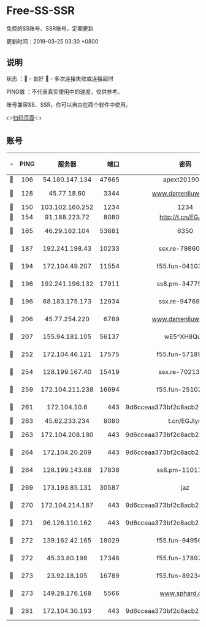 # Free-SS-SSR

免费的SS账号、SSR账号，定期更新

更新时间：2019-03-25 03:30 +0800

## 说明

状态     ：🙂 - 良好 🙁 - 多次连接失败或连接超时

PING值   ：不代表真实使用中的速度，仅供参考。

账号兼容SS、SSR，你可以自由在两个软件中使用。

👉[扫码页面](https://liesauer.github.io/Free-SS-SSR/)👈

## 账号

|-|PING|服务器|端口|密码|加密方式|区域|
|:----:|:----:|:-----:|-----:|:----:|:----:|:----:|
|🙂|106|54.180.147.134|47665|apext2019001|chacha20|KR|
|🙂|128|45.77.18.60|3344|www.darrenliuwei.com|aes-256-cfb|JP|
|🙂|150|103.102.160.252|1234|1234|rc4-md5|JP|
|🙂|154|91.188.223.72|8080|http://t.cn/EGJIyrl|rc4-md5|RU|
|🙂|165|46.29.162.104|53681|6350|aes-128-ctr|RU|
|🙂|187|192.241.198.43|10233|ssx.re-79860018|aes-256-cfb|US|
|🙂|194|172.104.49.207|11554|f55.fun-04103964|aes-256-cfb|SG|
|🙂|196|192.241.196.132|17911|ss8.pm-34775543|aes-256-cfb|US|
|🙂|196|68.183.175.173|12934|ssx.re-94769428|aes-256-cfb|US|
|🙂|206|45.77.254.220|6789|www.darrenliuwei.com|aes-256-cfb|SG|
|🙂|207|155.94.181.105|56137|wE5^XH8Quw|aes-256-cfb|US|
|🙂|252|172.104.46.121|17575|f55.fun-57189155|aes-256-cfb|SG|
|🙂|254|128.199.167.40|15419|ssx.re-70213578|aes-256-cfb|SG|
|🙂|259|172.104.211.238|16694|f55.fun-25102776|aes-256-cfb|US|
|🙂|261|172.104.10.6|443|9d6cceaa373bf2c8acb22e60b6a58be6|aes-256-cfb|US|
|🙂|263|45.62.233.234|8080|t.cn/EGJIyrl|rc4-md5|CA|
|🙂|263|172.104.208.180|443|9d6cceaa373bf2c8acb22e60b6a58be6|aes-256-cfb|US|
|🙂|264|172.104.20.209|443|9d6cceaa373bf2c8acb22e60b6a58be6|aes-256-cfb|US|
|🙂|264|128.199.143.68|17838|ss8.pm-11011315|aes-256-cfb|SG|
|🙂|269|173.193.85.131|30587|jaz|aes-256-cfb|US|
|🙂|270|172.104.214.187|443|9d6cceaa373bf2c8acb22e60b6a58be6|aes-256-cfb|US|
|🙂|271|96.126.110.162|443|9d6cceaa373bf2c8acb22e60b6a58be6|aes-256-cfb|US|
|🙂|272|139.162.42.165|18029|f55.fun-94956847|aes-256-cfb|SG|
|🙂|272|45.33.80.198|17348|f55.fun-17897030|aes-256-cfb|US|
|🙂|273|23.92.18.105|16789|f55.fun-89234249|aes-256-cfb|US|
|🙂|273|149.28.176.168|5566|www.sphard.com|aes-256-cfb|AU|
|🙂|281|172.104.30.193|443|9d6cceaa373bf2c8acb22e60b6a58be6|aes-256-cfb|US|
